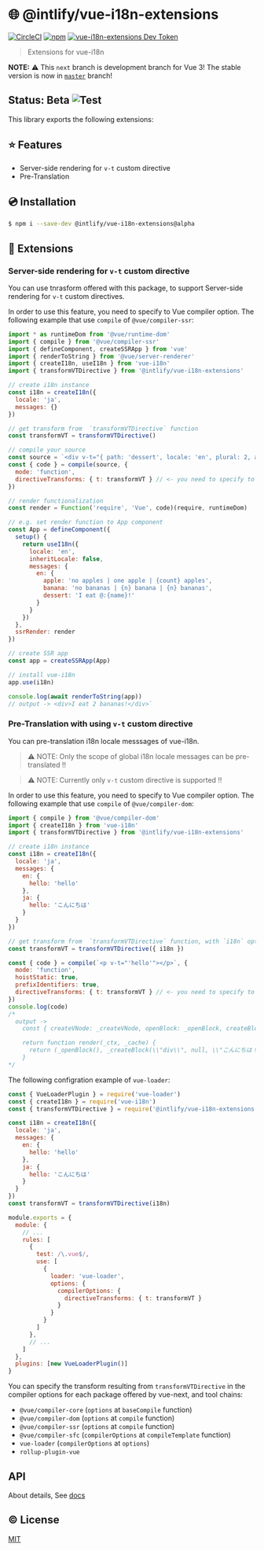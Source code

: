 # :globe_with_meridians: @intlify/vue-i18n-extensions

[![CircleCI](https://circleci.com/gh/intlify/vue-i18n-extensions/tree/next.svg?style=svg)](https://circleci.com/gh/intlify/vue-i18n-extensions/tree/dev)
[![npm](https://img.shields.io/npm/v/@intlify/vue-i18n-extensions.svg)](https://www.npmjs.com/package/@intlify/vue-i18n-extensions)
[![vue-i18n-extensions Dev Token](https://badge.devtoken.rocks/vue-i18n-extensions)](https://devtoken.rocks/package/vue-i18n-extensions)

> Extensions for vue-i18n

**NOTE:** :warning: This `next` branch is development branch for Vue 3! The stable version is now in [`master`](https://github.com/intlify/vue-i18n-extensions/tree/master) branch!

## Status: Beta ![Test](https://github.com/intlify/vue-i18n-extensions/workflows/Test/badge.svg)

This library exports the following extensions:


## :star: Features

- Server-side rendering for `v-t` custom directive
- Pre-Translation


## :cd: Installation

```sh
$ npm i --save-dev @intlify/vue-i18n-extensions@alpha
```


## :rocket: Extensions

### Server-side rendering for `v-t` custom directive

You can use tnrasform offered with this package, to support Server-side rendering for `v-t` custom directives.

In order to use this feature, you need to specify to Vue compiler option.
The following example that use `compile` of `@vue/compiler-ssr`:

```js
import * as runtimeDom from '@vue/runtime-dom'
import { compile } from '@vue/compiler-ssr'
import { defineComponent, createSSRApp } from 'vue'
import { renderToString } from '@vue/server-renderer'
import { createI18n, useI18n } from 'vue-i18n'
import { transformVTDirective } from '@intlify/vue-i18n-extensions'

// create i18n instance
const i18n = createI18n({
  locale: 'ja',
  messages: {}
})

// get transform from  `transformVTDirective` function
const transformVT = transformVTDirective()

// compile your source
const source = `<div v-t="{ path: 'dessert', locale: 'en', plural: 2, args: { name: 'banana' } }"/>`
const { code } = compile(source, {
  mode: 'function',
  directiveTransforms: { t: transformVT } // <- you need to specify to `directiveTransforms` option!
})

// render functionalization
const render = Function('require', 'Vue', code)(require, runtimeDom)

// e.g. set render function to App component
const App = defineComponent({
  setup() {
    return useI18n({
      locale: 'en',
      inheritLocale: false,
      messages: {
        en: {
          apple: 'no apples | one apple | {count} apples',
          banana: 'no bananas | {n} banana | {n} bananas',
          dessert: 'I eat @:{name}!'
        }
      }
    })
  },
  ssrRender: render
})

// create SSR app
const app = createSSRApp(App)

// install vue-i18n
app.use(i18n)

console.log(await renderToString(app))
// output -> <div>I eat 2 bananas!</div>`
```


### Pre-Translation with using `v-t` custom directive

You can pre-translation i18n locale messsages of vue-i18n.

> :warning: NOTE: Only the scope of global i18n locale messages can be pre-translated !!

> :warning: NOTE: Currently only `v-t` custom directive is supported !!

In order to use this feature, you need to specify to Vue compiler option.
The following example that use `compile` of `@vue/compiler-dom`:

```js
import { compile } from '@vue/compiler-dom'
import { createI18n } from 'vue-i18n'
import { transformVTDirective } from '@intlify/vue-i18n-extensions'

// create i18n instance
const i18n = createI18n({
  locale: 'ja',
  messages: {
    en: {
      hello: 'hello'
    },
    ja: {
      hello: 'こんにちは'
    }
  }
})

// get transform from  `transformVTDirective` function, with `i18n` option
const transformVT = transformVTDirective({ i18n })

const { code } = compile(`<p v-t="'hello'"></p>`, {
  mode: 'function',
  hoistStatic: true,
  prefixIdentifiers: true,
  directiveTransforms: { t: transformVT } // <- you need to specify to `directiveTransforms` option!
})
console.log(code)
/*
  output ->
    const { createVNode: _createVNode, openBlock: _openBlock, createBlock: _createBlock } = Vue

    return function render(_ctx, _cache) {
      return (_openBlock(), _createBlock(\\"div\\", null, \\"こんにちは！\\"))
    }
*/
```

The following configration example of `vue-loader`:

```js
const { VueLoaderPlugin } = require('vue-loader')
const { createI18n } = require('vue-i18n')
const { transformVTDirective } = require('@intlify/vue-i18n-extensions')

const i18n = createI18n({
  locale: 'ja',
  messages: {
    en: {
      hello: 'hello'
    },
    ja: {
      hello: 'こんにちは'
    }
  }
})
const transformVT = transformVTDirective(i18n)

module.exports = {
  module: {
    // ...
    rules: [
      {
        test: /\.vue$/,
        use: [
          {
            loader: 'vue-loader',
            options: {
              compilerOptions: {
                directiveTransforms: { t: transformVT }
              }
            }
          }
        ]
      },
      // ...
    ]
  },
  plugins: [new VueLoaderPlugin()]
}
```

You can specify the transform resulting from `transformVTDirective` in the compiler options for each package offered by vue-next, and tool chains:

- `@vue/compiler-core` (`options` at `baseCompile` function)
- `@vue/compiler-dom` (`options` at `compile` function)
- `@vue/compiler-ssr` (`options` at `compile` function)
- `@vue/compiler-sfc` (`compilerOptions` at `compileTemplate` function)
- `vue-loader` (`compilerOptions` at `options`)
- `rollup-plugin-vue`


## API

About details, See [docs](./docs/@intlify/vue-i18n-extensions-api.md)


## :copyright: License

[MIT](http://opensource.org/licenses/MIT)
